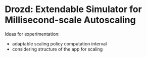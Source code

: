 # Drozd: Extendable Simulator for Millisecond-scale Autoscaling

Ideas for experimentation:
- adaptable scaling policy computation interval
- considering structure of the app for scaling
